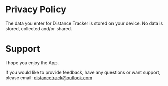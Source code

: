 # Privacy Policy 

The data you enter for Distance Tracker is stored on your device. No data is stored, collected and/or shared. 

# Support 

I hope you enjoy the App. 

If you would like to provide feedback, have any questions or want support, please email: distancetrack@outlook.com

